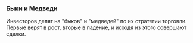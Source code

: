 ### Быки и Медведи ###

Инвесторов делят на "быков" и "медведей" по их стратегии торговли. Первые верят в рост, вторые в падение, и исходя из этого совершают сделки.